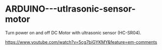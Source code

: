 # ARDUINO---utlrasonic-sensor-motor
Turn power on and off DC Motor with ultrasonic sensor (HC-SR04).

https://www.youtube.com/watch?v=5cg7biGYKMY&feature=em-comments
